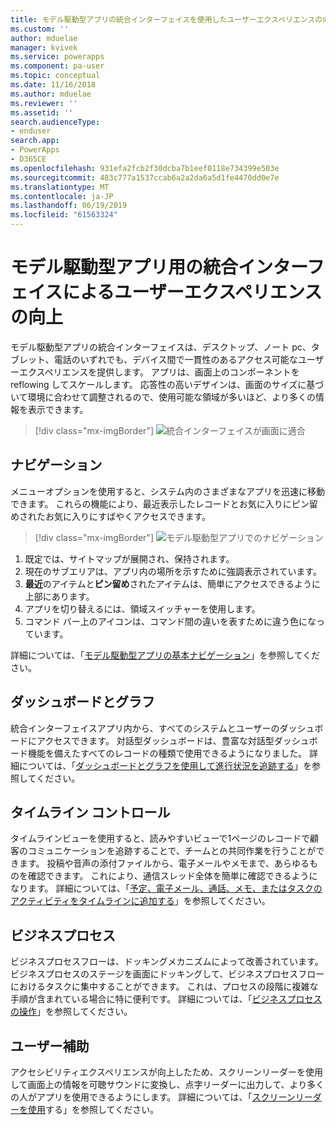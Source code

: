 ```yaml
---
title: モデル駆動型アプリの統合インターフェイスを使用したユーザーエクスペリエンスの向上 |MicrosoftDocs
ms.custom: ''
author: mduelae
manager: kvivek
ms.service: powerapps
ms.component: pa-user
ms.topic: conceptual
ms.date: 11/16/2018
ms.author: mduelae
ms.reviewer: ''
ms.assetid: ''
search.audienceType:
- enduser
search.app:
- PowerApps
- D365CE
ms.openlocfilehash: 931efa2fcb2f30dcba7b1eef0118e734399e503e
ms.sourcegitcommit: 483c777a1537ccab6a2a2da6a5d1fe4470dd0e7e
ms.translationtype: MT
ms.contentlocale: ja-JP
ms.lasthandoff: 06/19/2019
ms.locfileid: "61563324"
---
```

#  <a name="enhanced-user-experience-with-the-unified-interface-for-model-driven-apps"></a>モデル駆動型アプリ用の統合インターフェイスによるユーザーエクスペリエンスの向上 

モデル駆動型アプリの統合インターフェイスは、デスクトップ、ノート pc、タブレット、電話のいずれでも、デバイス間で一貫性のあるアクセス可能なユーザーエクスペリエンスを提供します。 アプリは、画面上のコンポーネントを reflowing してスケールします。 応答性の高いデザインは、画面のサイズに基づいて環境に合わせて調整されるので、使用可能な領域が多いほど、より多くの情報を表示できます。

> [!div class="mx-imgBorder"]
> ![統合インターフェイスが画面に適合](media/Reflow.png "統合インターフェイスが画面に適合")

## <a name="navigation"></a>ナビゲーション

メニューオプションを使用すると、システム内のさまざまなアプリを迅速に移動できます。 これらの機能により、最近表示したレコードとお気に入りにピン留めされたお気に入りにすばやくアクセスできます。 

> [!div class="mx-imgBorder"]
> ![モデル駆動型アプリでのナビゲーション](media/nav.png "モデル駆動型アプリでのナビゲーション")

1. 既定では、サイトマップが展開され、保持されます。
2. 現在のサブエリアは、アプリ内の場所を示すために強調表示されています。
3. **最近**のアイテムと**ピン留め**されたアイテムは、簡単にアクセスできるように上部にあります。 
4. アプリを切り替えるには、領域スイッチャーを使用します。
5. コマンド バー上のアイコンは、コマンド間の違いを表すために違う色になっています。

詳細については、「[モデル駆動型アプリの基本ナビゲーション](navigation.md)」を参照してください。

## <a name="dashboards-and-charts"></a>ダッシュボードとグラフ
統合インターフェイスアプリ内から、すべてのシステムとユーザーのダッシュボードにアクセスできます。 対話型ダッシュボードは、豊富な対話型ダッシュボード機能を備えたすべてのレコードの種類で使用できるようになりました。 詳細については、「[ダッシュボードとグラフを使用して進行状況を追跡する](track-your-progress-with-dashboard-and-charts.md)」を参照してください。

## <a name="timeline-control"></a>タイムライン コントロール 
タイムラインビューを使用すると、読みやすいビューで1ページのレコードで顧客のコミュニケーションを追跡することで、チームとの共同作業を行うことができます。 投稿や音声の添付ファイルから、電子メールやメモまで、あらゆるものを確認できます。 これにより、通信スレッド全体を簡単に確認できるようになります。 詳細については、「[予定、電子メール、通話、メモ、またはタスクのアクティビティをタイムラインに追加する](add-activities.md)」を参照してください。

## <a name="business-process"></a>ビジネスプロセス 
ビジネスプロセスフローは、ドッキングメカニズムによって改善されています。 ビジネスプロセスのステージを画面にドッキングして、ビジネスプロセスフローにおけるタスクに集中することができます。 これは、プロセスの段階に複雑な手順が含まれている場合に特に便利です。 詳細については、「[ビジネスプロセスの操作](work-with-business-processes.md)」を参照してください。

## <a name="accessibility"></a>ユーザー補助
アクセシビリティエクスペリエンスが向上したため、スクリーンリーダーを使用して画面上の情報を可聴サウンドに変換し、点字リーダーに出力して、より多くの人がアプリを使用できるようにします。 詳細については、「[スクリーンリーダーを使用](screen-reader.md)する」を参照してください。
